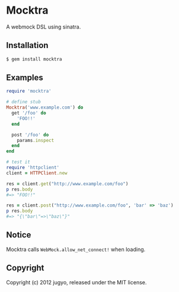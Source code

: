 Mocktra
====

A webmock DSL using sinatra.

Installation
----

```bash
$ gem install mocktra
```

Examples
----

```ruby
require 'mocktra'

# define stub
Mocktra('www.example.com') do
  get '/foo' do
    'FOO!!'
  end

  post '/foo' do
    params.inspect
  end
end

# test it
require 'httpclient'
client = HTTPClient.new

res = client.get("http://www.example.com/foo")
p res.body
#=> "FOO!!"

res = client.post("http://www.example.com/foo", 'bar' => 'baz')
p res.body
#=> "{\"bar\"=>\"baz\"}"
```

Notice
----

Mocktra calls `WebMock.allow_net_connect!` when loading.

Copyright
----

Copyright (c) 2012 jugyo, released under the MIT license.
